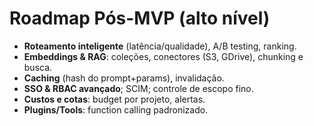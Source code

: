 # Roadmap Pós-MVP (alto nível)

- **Roteamento inteligente** (latência/qualidade), A/B testing, ranking.
- **Embeddings & RAG**: coleções, conectores (S3, GDrive), chunking e busca.
- **Caching** (hash do prompt+params), invalidação.
- **SSO & RBAC avançado**; SCIM; controle de escopo fino.
- **Custos e cotas**: budget por projeto, alertas.
- **Plugins/Tools**: function calling padronizado.
